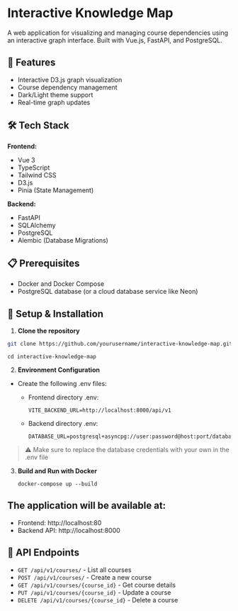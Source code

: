 # Interactive Knowledge Map

A web application for visualizing and managing course dependencies using an interactive graph interface. Built with Vue.js, FastAPI, and PostgreSQL.

## 🚀 Features

- Interactive D3.js graph visualization
- Course dependency management
- Dark/Light theme support
- Real-time graph updates

## 🛠️ Tech Stack

**Frontend:**
- Vue 3
- TypeScript
- Tailwind CSS
- D3.js
- Pinia (State Management)

**Backend:**
- FastAPI
- SQLAlchemy
- PostgreSQL
- Alembic (Database Migrations)

## 📋 Prerequisites

- Docker and Docker Compose
- PostgreSQL database (or a cloud database service like Neon)

## 🔧 Setup & Installation

1. **Clone the repository**

  ```bash
  git clone https://github.com/yourusername/interactive-knowledge-map.git
  ```

  ```
  cd interactive-knowledge-map
  ```

2. **Environment Configuration**
  - Create the following .env files:
    - Frontend directory .env:

      ```
      VITE_BACKEND_URL=http://localhost:8000/api/v1
      ```

    - Backend directory .env:

      ```
      DATABASE_URL=postgresql+asyncpg://user:password@host:port/database_name
      ```

  > ⚠️ Make sure to replace the database credentials with your own in the .env file

3. **Build and Run with Docker**

   ```
   docker-compose up --build
   ```

## The application will be available at:
  - Frontend: http://localhost:80
  - Backend API: http://localhost:8000


## 🔄 API Endpoints
- ```GET /api/v1/courses/``` - List all courses
- ```POST /api/v1/courses/``` - Create a new course
- ```GET /api/v1/courses/{course_id}``` - Get course details
- ```PUT /api/v1/courses/{course_id}``` - Update a course
- ```DELETE /api/v1/courses/{course_id}``` - Delete a course

